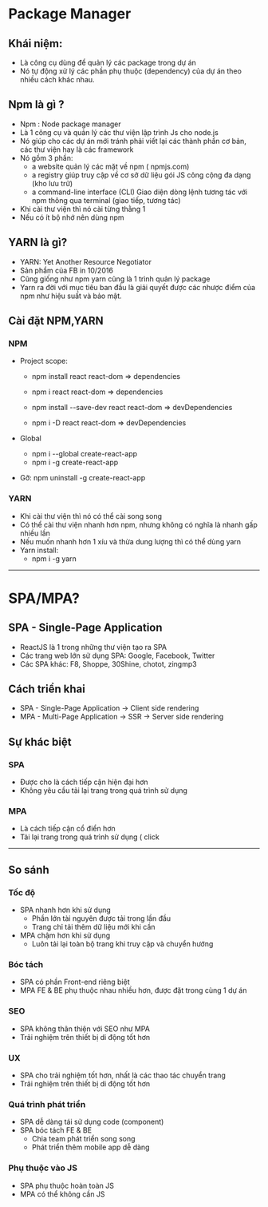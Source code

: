 # Package Manager

## Khái niệm:

- Là công cụ dùng để quản lý các package trong dự án
- Nó tự động xử lý các phần phụ thuộc (dependency) của dự án theo nhiều cách khác nhau.

## Npm là gì ? 

- Npm : Node package manager
- Là 1 công cụ và quản lý các thư viện lập trình Js cho node.js
- Nó giúp cho các dự án mới tránh phải viết lại các thành phần cơ bản, các thư viện hay là các framework
- Nó gồm 3 phần: 
    -  a website quản lý các mặt về npm ( npmjs.com)
    -  a registry giúp truy cập về cơ sở dữ liệu gói JS công cộng đa dạng (kho lưu trữ)
    -  a command-line interface (CLI) Giao diện dòng lệnh tương tác với npm thông qua terminal (giao tiếp, tương tác)
- Khi cài thư viện thì nó cài từng thằng 1
- Nếu có ít bộ nhớ nên dùng npm

## YARN là gì?

- YARN: Yet Another Resource Negotiator
- Sản phẩm của FB in 10/2016
- Cũng giống như npm yarn cũng là 1 trình quản lý package
- Yarn ra đời với mục tiêu ban đầu là giải quyết được các nhược điểm của npm như hiệu suất và bảo mật. 

## Cài đặt NPM,YARN

### NPM 

- Project scope:
    -  npm install react react-dom => dependencies
    -  npm i react react-dom => dependencies

    -  npm install --save-dev react react-dom => devDependencies
    -  npm i -D react react-dom => devDependencies
-  Global
    -  npm i --global create-react-app
    -   npm i -g create-react-app

- Gỡ: npm uninstall -g create-react-app

### YARN

- Khi cài thư viện thì nó có thể cài song song
- Có thể cài thư viện nhanh hơn npm, nhưng không có nghĩa là nhanh gấp nhiều lần
- Nếu muốn nhanh hơn 1 xíu và thừa dung lượng thì có thể dùng yarn
- Yarn install:
    -  npm i -g yarn

------------------------------------------------------------------------------------------------

# SPA/MPA?

## SPA - Single-Page Application

- ReactJS là 1 trong những thư viện tạo ra SPA
- Các trang web lớn sử dụng SPA: Google, Facebook, Twitter
- Các SPA khác: F8, Shoppe, 30Shine, chotot, zingmp3

## Cách triển khai

- SPA - Single-Page Application -> Client side rendering
- MPA - Multi-Page Application -> SSR -> Server side rendering
  
## Sự khác biệt

### SPA

- Được cho là cách tiếp cận hiện đại hơn
- Không yêu cầu tải lại trang trong quá trình sử dụng

### MPA

- Là cách tiếp cận cổ điển hơn
- Tải lại trang trong quá trình sử dụng ( click 
---
## So sánh

### Tốc độ

- SPA nhanh hơn khi sử dụng
    - Phần lớn tài nguyên được tải trong lần đầu
    - Trang chỉ tải thêm dữ liệu mới khi cần
- MPA chậm hơn khi sử dụng
    - Luôn tải lại toàn bộ trang khi truy cập và chuyển hướng

### Bóc tách

- SPA có phần Front-end riêng biệt
- MPA FE & BE phụ thuộc nhau nhiều hơn, được đặt trong cùng 1 dự án

### SEO

- SPA không thân thiện với SEO như MPA 
- Trải nghiệm trên thiết bị di động tốt hơn

### UX 

- SPA cho trải nghiệm tốt hơn, nhất là các thao tác chuyển trang
- Trải nghiệm trên thiết bị di động tốt hơn

### Quá trình phát triển

- SPA dễ dàng tái sử dụng code (component)
- SPA bóc tách FE & BE
    - Chia team phát triển song song
    - Phát triển thêm mobile app dễ dàng

### Phụ thuộc vào JS

- SPA phụ thuộc hoàn toàn JS
- MPA có thể không cần JS
